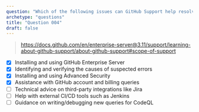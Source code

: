 ```yaml
---
question: "Which of the following issues can GitHub Support help resolve? (Choose four.)"
archetype: "questions"
title: "Question 004"
draft: false
---
```


> https://docs.github.com/en/enterprise-server@3.11/support/learning-about-github-support/about-github-support#scope-of-support
- [x] Installing and using GitHub Enterprise Server
- [x] Identifying and verifying the causes of suspected errors
- [x] Installing and using Advanced Security
- [x] Assistance with GitHub account and billing queries
- [ ] Technical advice on third-party integrations like Jira
- [ ] Help with external CI/CD tools such as Jenkins
- [ ] Guidance on writing/debugging new queries for CodeQL

